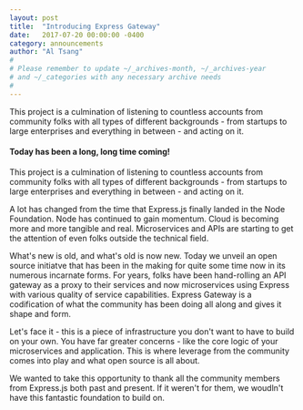 ```yaml
---
layout: post
title:  "Introducing Express Gateway"
date:   2017-07-20 00:00:00 -0400
category: announcements
author: "Al Tsang"
#
# Please remember to update ~/_archives-month, ~/_archives-year
# and ~/_categories with any necessary archive needs
#
---
```

This project is a culmination of listening to countless accounts from community folks with all types of different backgrounds - from startups to large enterprises and everything in between - and acting on it.
<!--excerpt-->

#### Today has been a long, long time coming!

This project is a culmination of listening to countless accounts from community folks with all types of different backgrounds - from startups to large enterprises and everything in between - and acting on it.

A lot has changed from the time that Express.js finally landed in the Node Foundation.  Node has continued to gain momentum. Cloud is becoming more and more tangible and real.  Microservices and APIs are starting to get the attention of even folks outside the technical field.

What's new is old, and what's old is now new.  Today we unveil an open source initiatve that has been in the making for quite some time now in its numerous incarnate forms.  For years, folks have been hand-rolling an API gateway as a proxy to their services and now microservices using Express with various quality of service capabilities.  Express Gateway is a codification of what the community has been doing all along and gives it shape and form.

Let's face it - this is a piece of infrastructure you don't want to have to build on your own. You have far greater concerns - like the core logic of your microservices and application. This is where leverage from the community comes into play and what open source is all about.

We wanted to take this opportunity to thank all the community members from Express.js both past and present. If it weren't for them, we woudln't have this fantastic foundation to build on.
